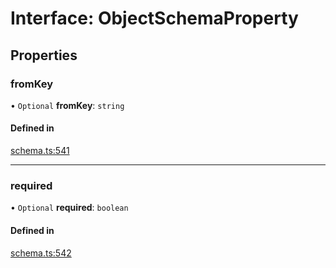 # Interface: ObjectSchemaProperty

## Properties

### fromKey

• `Optional` **fromKey**: `string`

#### Defined in

[schema.ts:541](https://github.com/coda/packs-sdk/blob/main/schema.ts#L541)

___

### required

• `Optional` **required**: `boolean`

#### Defined in

[schema.ts:542](https://github.com/coda/packs-sdk/blob/main/schema.ts#L542)
